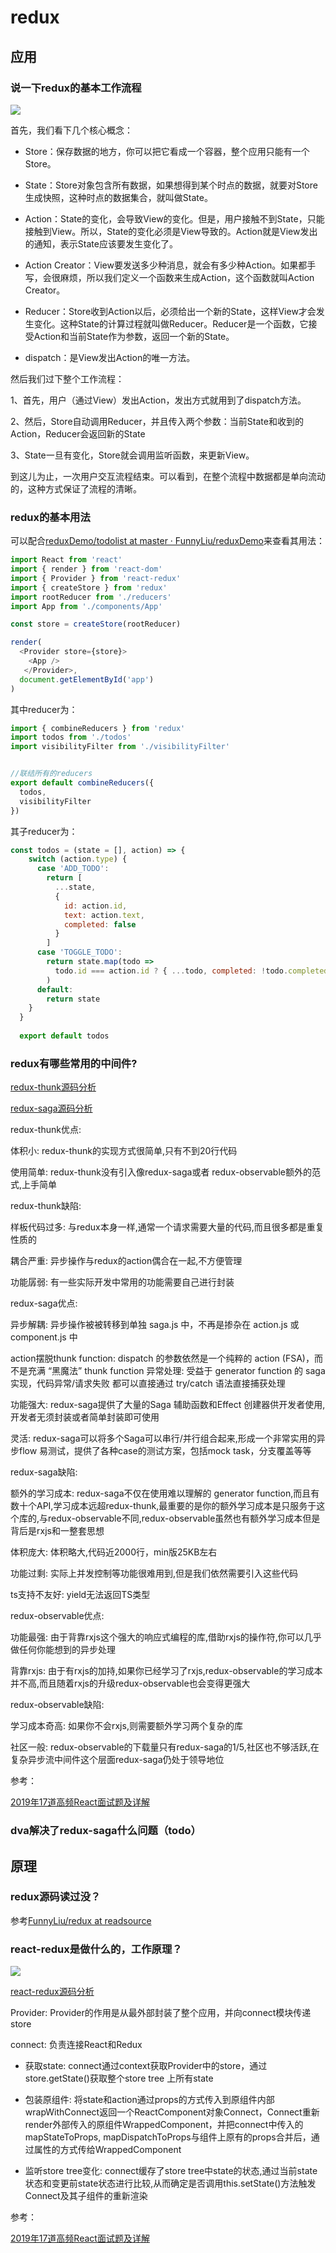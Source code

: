 # redux


## 应用


### 说一下redux的基本工作流程

<img src="https://raw.githubusercontent.com/brizer/graph-bed/master/img/20201224105428.png"/>


首先，我们看下几个核心概念：

 - Store：保存数据的地方，你可以把它看成一个容器，整个应用只能有一个Store。

 - State：Store对象包含所有数据，如果想得到某个时点的数据，就要对Store生成快照，这种时点的数据集合，就叫做State。

 - Action：State的变化，会导致View的变化。但是，用户接触不到State，只能接触到View。所以，State的变化必须是View导致的。Action就是View发出的通知，表示State应该要发生变化了。

 - Action Creator：View要发送多少种消息，就会有多少种Action。如果都手写，会很麻烦，所以我们定义一个函数来生成Action，这个函数就叫Action Creator。

 - Reducer：Store收到Action以后，必须给出一个新的State，这样View才会发生变化。这种State的计算过程就叫做Reducer。Reducer是一个函数，它接受Action和当前State作为参数，返回一个新的State。

 - dispatch：是View发出Action的唯一方法。

然后我们过下整个工作流程：

1、首先，用户（通过View）发出Action，发出方式就用到了dispatch方法。

2、然后，Store自动调用Reducer，并且传入两个参数：当前State和收到的Action，Reducer会返回新的State

3、State一旦有变化，Store就会调用监听函数，来更新View。

到这儿为止，一次用户交互流程结束。可以看到，在整个流程中数据都是单向流动的，这种方式保证了流程的清晰。

### redux的基本用法

可以配合[reduxDemo/todolist at master · FunnyLiu/reduxDemo](https://github.com/FunnyLiu/reduxDemo/tree/master/todolist)来查看其用法：

``` js
import React from 'react'
import { render } from 'react-dom'
import { Provider } from 'react-redux'
import { createStore } from 'redux'
import rootReducer from './reducers'
import App from './components/App'

const store = createStore(rootReducer)

render(
  <Provider store={store}>
    <App />
   </Provider>,
  document.getElementById('app')
)
```

其中reducer为：

``` js
import { combineReducers } from 'redux'
import todos from './todos'
import visibilityFilter from './visibilityFilter'


//联结所有的reducers
export default combineReducers({
  todos,
  visibilityFilter
})
```

其子reducer为：

``` js
const todos = (state = [], action) => {
    switch (action.type) {
      case 'ADD_TODO':
        return [
          ...state,
          {
            id: action.id,
            text: action.text,
            completed: false
          }
        ]
      case 'TOGGLE_TODO':
        return state.map(todo =>
          todo.id === action.id ? { ...todo, completed: !todo.completed } : todo
        )
      default:
        return state
    }
  }
  
  export default todos
```


### redux有哪些常用的中间件?

[redux-thunk源码分析](https://github.com/FunnyLiu/redux-thunk/tree/readsource)

[redux-saga源码分析](https://github.com/FunnyLiu/redux-saga/tree/readsource)



redux-thunk优点:

体积小: redux-thunk的实现方式很简单,只有不到20行代码

使用简单: redux-thunk没有引入像redux-saga或者
redux-observable额外的范式,上手简单

redux-thunk缺陷:

样板代码过多: 与redux本身一样,通常一个请求需要大量的代码,而且很多都是重复性质的

耦合严重: 异步操作与redux的action偶合在一起,不方便管理

功能孱弱: 有一些实际开发中常用的功能需要自己进行封装

redux-saga优点:

异步解耦: 异步操作被被转移到单独 saga.js 中，不再是掺杂在 action.js 或 component.js 中

action摆脱thunk function: dispatch 的参数依然是一个纯粹的 action (FSA)，而不是充满 “黑魔法” thunk function
异常处理: 受益于 generator function 的 saga 实现，代码异常/请求失败 都可以直接通过 try/catch 语法直接捕获处理

功能强大: redux-saga提供了大量的Saga 辅助函数和Effect 创建器供开发者使用,开发者无须封装或者简单封装即可使用

灵活: redux-saga可以将多个Saga可以串行/并行组合起来,形成一个非常实用的异步flow
易测试，提供了各种case的测试方案，包括mock task，分支覆盖等等

redux-saga缺陷:

额外的学习成本: redux-saga不仅在使用难以理解的 generator function,而且有数十个API,学习成本远超redux-thunk,最重要的是你的额外学习成本是只服务于这个库的,与redux-observable不同,redux-observable虽然也有额外学习成本但是背后是rxjs和一整套思想

体积庞大: 体积略大,代码近2000行，min版25KB左右

功能过剩: 实际上并发控制等功能很难用到,但是我们依然需要引入这些代码

ts支持不友好: yield无法返回TS类型

redux-observable优点:

功能最强: 由于背靠rxjs这个强大的响应式编程的库,借助rxjs的操作符,你可以几乎做任何你能想到的异步处理

背靠rxjs: 由于有rxjs的加持,如果你已经学习了rxjs,redux-observable的学习成本并不高,而且随着rxjs的升级redux-observable也会变得更强大

redux-observable缺陷:

学习成本奇高: 如果你不会rxjs,则需要额外学习两个复杂的库

社区一般: redux-observable的下载量只有redux-saga的1/5,社区也不够活跃,在复杂异步流中间件这个层面redux-saga仍处于领导地位


参考：

[2019年17道高频React面试题及详解](https://juejin.cn/post/6844903922453200904#heading-3)


### dva解决了redux-saga什么问题（todo）


## 原理


### redux源码读过没？

参考[FunnyLiu/redux at readsource](https://github.com/FunnyLiu/redux/tree/readsource)


### react-redux是做什么的，工作原理？

<img src="https://raw.githubusercontent.com/brizer/graph-bed/master/img/20210301150309.png"/>

[react-redux源码分析](https://github.com/FunnyLiu/react-redux/tree/readsource)

Provider: Provider的作用是从最外部封装了整个应用，并向connect模块传递store

connect: 负责连接React和Redux

  - 获取state: connect通过context获取Provider中的store，通过store.getState()获取整个store tree 上所有state

  - 包装原组件: 将state和action通过props的方式传入到原组件内部wrapWithConnect返回一个ReactComponent对象Connect，Connect重新render外部传入的原组件WrappedComponent，并把connect中传入的mapStateToProps, mapDispatchToProps与组件上原有的props合并后，通过属性的方式传给WrappedComponent

  - 监听store tree变化: connect缓存了store tree中state的状态,通过当前state状态和变更前state状态进行比较,从而确定是否调用this.setState()方法触发Connect及其子组件的重新渲染



参考：

[2019年17道高频React面试题及详解](https://juejin.cn/post/6844903922453200904#heading-3)

